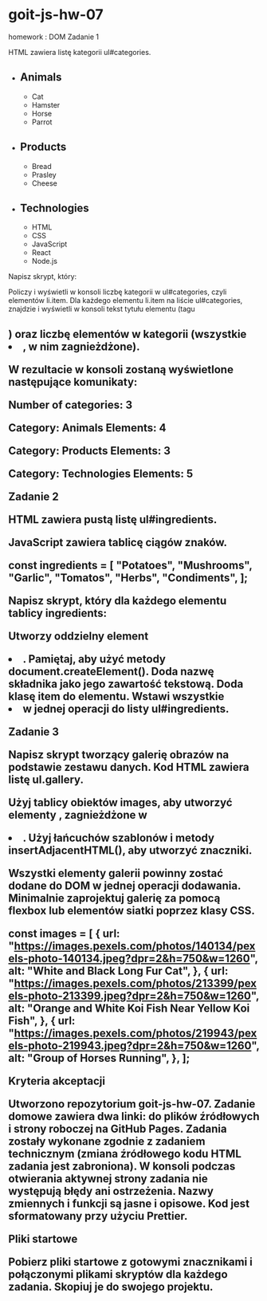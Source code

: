 # goit-js-hw-07
homework : DOM
Zadanie 1

HTML zawiera listę kategorii ul#categories.

<ul id="categories">
  <li class="item">
    <h2>Animals</h2>
    <ul>
      <li>Cat</li>
      <li>Hamster</li>
      <li>Horse</li>
      <li>Parrot</li>
    </ul>
  </li>
  <li class="item">
    <h2>Products</h2>
    <ul>
      <li>Bread</li>
      <li>Prasley</li>
      <li>Cheese</li>
    </ul>
  </li>
  <li class="item">
    <h2>Technologies</h2>
    <ul>
      <li>HTML</li>
      <li>CSS</li>
      <li>JavaScript</li>
      <li>React</li>
      <li>Node.js</li>
    </ul>
  </li>
</ul>



Napisz skrypt, który:

Policzy i wyświetli w konsoli liczbę kategorii w ul#categories, czyli elementów li.item.
Dla każdego elementu li.item na liście ul#categories, znajdzie i wyświetli w konsoli tekst tytułu elementu (tagu <h2>) oraz liczbę elementów w kategorii (wszystkie <li>, w nim zagnieżdżone).


W rezultacie w konsoli zostaną wyświetlone następujące komunikaty:

Number of categories: 3

Category: Animals
Elements: 4

Category: Products
Elements: 3

Category: Technologies
Elements: 5



Zadanie 2

HTML zawiera pustą listę ul#ingredients.

<ul id="ingredients"></ul>



JavaScript zawiera tablicę ciągów znaków.

const ingredients = [
  "Potatoes",
  "Mushrooms",
  "Garlic",
  "Tomatos",
  "Herbs",
  "Condiments",
];



Napisz skrypt, który dla każdego elementu tablicy ingredients:

Utworzy oddzielny element <li>. Pamiętaj, aby użyć metody document.createElement().
Doda nazwę składnika jako jego zawartość tekstową.
Doda klasę item do elementu.
Wstawi wszystkie <li> w jednej operacji do listy ul#ingredients.


Zadanie 3

Napisz skrypt tworzący galerię obrazów na podstawie zestawu danych. Kod HTML zawiera listę ul.gallery.



<ul class="gallery"></ul>



Użyj tablicy obiektów images, aby utworzyć elementy <img>, zagnieżdżone w <li>. Użyj łańcuchów szablonów i metody insertAdjacentHTML(), aby utworzyć znaczniki.

Wszystki elementy galerii powinny zostać dodane do DOM w jednej operacji dodawania.
Minimalnie zaprojektuj galerię za pomocą flexbox lub elementów siatki poprzez klasy CSS.


const images = [
  {
    url: "<https://images.pexels.com/photos/140134/pexels-photo-140134.jpeg?dpr=2&h=750&w=1260>",
    alt: "White and Black Long Fur Cat",
  },
  {
    url: "<https://images.pexels.com/photos/213399/pexels-photo-213399.jpeg?dpr=2&h=750&w=1260>",
    alt: "Orange and White Koi Fish Near Yellow Koi Fish",
  },
  {
    url: "<https://images.pexels.com/photos/219943/pexels-photo-219943.jpeg?dpr=2&h=750&w=1260>",
    alt: "Group of Horses Running",
  },
];



Kryteria akceptacji

Utworzono repozytorium goit-js-hw-07.
Zadanie domowe zawiera dwa linki: do plików źródłowych і strony roboczej na GitHub Pages.
Zadania zostały wykonane zgodnie z zadaniem technicznym (zmiana źródłowego kodu HTML zadania jest zabroniona).
W konsoli podczas otwierania aktywnej strony zadania nie występują błędy ani ostrzeżenia.
Nazwy zmiennych i funkcji są jasne i opisowe.
Kod jest sformatowany przy użyciu Prettier.


Pliki startowe

Pobierz pliki startowe z gotowymi znacznikami i połączonymi plikami skryptów dla każdego zadania. Skopiuj je do swojego projektu.
